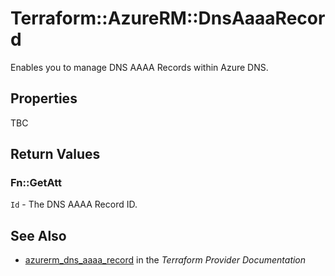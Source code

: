 # Terraform::AzureRM::DnsAaaaRecord

Enables you to manage DNS AAAA Records within Azure DNS.

## Properties

TBC

## Return Values

### Fn::GetAtt

`Id` - The DNS AAAA Record ID.

## See Also

* [azurerm_dns_aaaa_record](https://www.terraform.io/docs/providers/azurerm/r/dns_aaaa_record.html) in the _Terraform Provider Documentation_